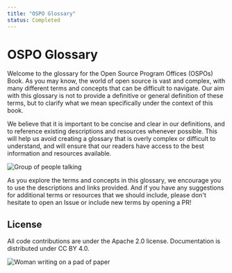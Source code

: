 ```yaml
---
title: "OSPO Glossary"
status: Completed
---
```


# OSPO Glossary

Welcome to the glossary for the Open Source Program Offices (OSPOs) Book. As you may know, the world of open source is vast and complex, with many different terms and concepts that can be difficult to navigate. Our aim with this glossary is not to provide a definitive or general definition of these terms, but to clarify what we mean specifically under the context of this book.

We believe that it is important to be concise and clear in our definitions, and to reference existing descriptions and resources whenever possible. This will help us avoid creating a glossary that is overly complex or difficult to understand, and will ensure that our readers have access to the best information and resources available.

<p><img class="mt-3 mb-3" src="/images/homepage/group.jpg" alt="Group of people talking"></p>

As you explore the terms and concepts in this glossary, we encourage you to use the descriptions and links provided. And if you have any suggestions for additional terms or resources that we should include, please don't hesitate to open an Issue or include new terms by opening a PR!

## License

All code contributions are under the Apache 2.0 license. 
Documentation is distributed under CC BY 4.0.

<p><img class="mt-3" src="/images/homepage/writing.jpg" alt="Woman writing on a pad of paper"></p>
